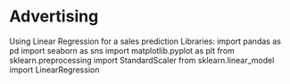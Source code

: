 # Advertising
Using Linear Regression for a sales prediction
Libraries:
import pandas as pd
import seaborn as sns
import matplotlib.pyplot as plt
from sklearn.preprocessing import StandardScaler
from sklearn.linear_model import LinearRegression


